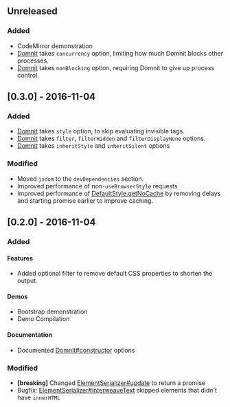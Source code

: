 ## Unreleased

### Added
- CodeMirror demonstration
- [Domnit][Domnit#constructor] takes `concurrency` option, limiting how much Domnit blocks other processes.
- [Domnit][Domnit#constructor] takes `nonBlocking` option, requiring Domnit to give up process control.

## [0.3.0] - 2016-11-04

### Added
- [Domnit][Domnit#constructor] takes `style` option, to skip evaluating invisible tags.
- [Domnit][Domnit#constructor] takes `filter`, `filterHidden` and `filterDisplayNone` options.
- [Domnit][Domnit#constructor] takes `inheritStyle` and `inheritSilent` options

### Modified
- Moved `jsdom` to the `devDependencies` section.
- Improved performance of non-`useBrowserStyle` requests
- Improved performance of [DefaultStyle.getNoCache] by removing delays and starting promise earlier to improve caching.

## [0.2.0] - 2016-11-04

### Added

#### Features
- Added optional filter to remove default CSS properties to shorten the output.

#### Demos
- Bootstrap demonstration
- Demo Compilation

#### Documentation
- Documented [Domnit#constructor] options

### Modified
- **[breaking]** Changed [ElementSerializer#update] to return a promise
- Bugfix: [ElementSerializer#interweaveText] skipped elements that didn't have `innerHTML`

[Domnit#constructor]: https://rweda.github.io/gaddomnit/#https://rweda.github.io/gaddomnit/class/Domnit.html#constructor-dynamic
[ElementSerializer#update]: https://rweda.github.io/gaddomnit/#https://rweda.github.io/gaddomnit/class/ElementSerializer.html#update-dynamic
[ElementSerializer#interweaveText]: https://rweda.github.io/gaddomnit/#https://rweda.github.io/gaddomnit/class/ElementSerializer.html#interweaveText-dynamic
[DefaultStyle.getNoCache]: https://rweda.github.io/gaddomnit/#https://rweda.github.io/gaddomnit/class/DefaultStyle.html#getNoCache-dynamic
